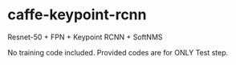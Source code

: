 # caffe-keypoint-rcnn
Resnet-50 + FPN + Keypoint RCNN + SoftNMS

No training code included. 
Provided codes are for ONLY Test step. 

